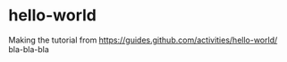 # hello-world
Making the tutorial from https://guides.github.com/activities/hello-world/
bla-bla-bla
